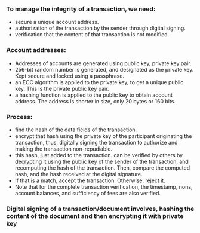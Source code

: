 ### To manage the integrity of a transaction, we need:

- secure a unique account address. 
- authorization of the transaction by the sender through digital signing. 
- verification that the content of that transaction is not modified.

### Account addresses:

- Addresses of accounts are generated using public key, private key pair. 
- 256-bit random number is generated, and designated as the private key. Kept secure and locked using a passphrase. 
- an ECC algorithm is applied to the private key, to get a unique public key. This is the private public key pair. 
- a hashing function is applied to the public key to obtain account address. The address is shorter in size,  only 20 bytes or 160 bits. 

### Process:

- find the hash of the data fields of the transaction. 
- encrypt that hash using the private key of the participant originating the transaction, thus, digitally signing the transaction to authorize and making the transaction non-repudiable. 
- this hash, just added to the transaction. can be verified by others by decrypting it using the public key of the sender of the transaction, and recomputing the hash of the transaction. Then, compare the computed hash, and the hash received at the digital signature. 
- If that is a match, accept the transaction. Otherwise, reject it. 
- Note that for the complete transaction verification, the timestamp, nons, account balances, and sufficiency of fees are also verified.

### Digital signing of a transaction/document involves, hashing the content of the document and then encrypting it with private key



